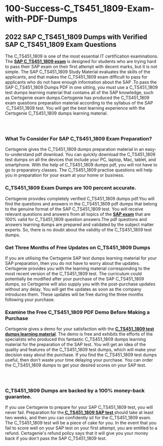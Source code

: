 # 100-Success-C_TS451_1809-Exam-with-PDF-Dumps<h2><strong>2022 SAP C_TS451_1809 Dumps with Verified SAP C_TS451_1809 Exam Questions</strong></h2> <p>The C_TS451_1809 is one of the most essential IT certification examinations. The <a href="https://www.certsgenie.com/sap/c_ts451_1809-pdf-dumps"><strong>SAP C_TS451_1809 exam</strong></a> is designed for students who are trying hard to pass their SAP exam on their first attempt with decent marks, but it is not simple. The SAP C_TS451_1809 Study Material evaluates the skills of the applicants, and that makes the C_TS451_1809 exam difficult to pass for applicants who do not have enough information about the SAP .To pass the SAP C_TS451_1809 Dumps PDF in one sitting, you must use a C_TS451_1809 test dumps learning material that contains all of the SAP knowledge, such as Certsgenie exam dumps.Certsgenie has produced the C_TS451_1809 exam questions preparation material according to the syllabus of the SAP &nbsp;C_TS451_1809 test. You will get the best learning experience with the Certsgenie C_TS451_1809 dumps learning material.</p> <p><a href="https://www.certsgenie.com/sap/c_ts451_1809-pdf-dumps" style="display: block; padding: 1em 0; text-align: center; "><img alt="" src="https://blogger.googleusercontent.com/img/b/R29vZ2xl/AVvXsEgO1ePIT5bAw4JCg82qykRc71Xossn_88UmNiMiJgRPCnvDzaKhQmgO2X9bV6TpN9qSYVJJ2MjEumMb0t1ZgyR_gByLqDXQR_FduPn2erzRQTkt1pUFmkY3wfbx5jzrIcOP4S3cxMKHSr0iEiOidKyDYd_7NjYtfgpZ7b1lrGk-ShjLlyfynp8oFM4zYw/s1600/Banner%201.jpg" /></a></p> <h3><strong>What To Consider For SAP C_TS451_1809 Exam Preparation?</strong></h3> <p>Certsgenie gives the C_TS451_1809 dumps preparation material in an easy-to-understand pdf download. You can quickly download the C_TS451_1809 test dumps on all the devices that include your PC, laptop, Mac, tablet, and smartphone. With the help of C_TS451_1809 dumps pdf, you will not have to go to preparatory classes. The C_TS451_1809 practise questions will help you in preparation for your exam at your home or business.</p> <h3><strong>C_TS451_1809 Exam Dumps are 100 percent accurate.</strong></h3> <p>Certsgenie provides completely verified C_TS451_1809 dumps pdf.You will find the questions and answers in the C_TS451_1809 pdf dumps that belong to the genuine format of the SAP C_TS451_1809 test. You will receive relevant questions and answers from all topics of the <a href="https://www.certsgenie.com/sap/c_ts451_1809-pdf-dumps"><strong>SAP exam</strong></a> that are 100% valid for C_TS451_1809 question answers.The pdf questions and answers learning dumps are prepared and validated by the subject matter experts. So, there is no doubt about the validity of the C_TS451_1809 test dumps.</p> <h3><strong>Get Three Months of Free Updates on C_TS451_1809 Dumps</strong></h3> <p>If you are utilising the Certsgenie SAP test dumps learning material for your SAP preparation, then you do not have to worry about the updates. Certsgenie provides you with the learning material corresponding to the most recent version of the C_TS451_1809 test. The curriculum could potentially be modified after your purchase of the SAP C_TS451_1809 dumps, so Certsgenie will also supply you with the post-purchase updates without any delay. You will get the updates as soon as the company introduces them. These updates will be free during the three months following your purchase.</p> <h3><strong>Examine the Free C_TS451_1809 PDF Demo Before Making a Purchase</strong></h3> <p>Certsgenie gives a demo for your satisfaction with the <a href="https://www.certsgenie.com/sap/c_ts451_1809-pdf-dumps"><strong>C_TS451_1809 test dumps learning material</strong></a>. The demo is free and exhibits the efforts of the specialists who produced this fantastic C_TS451_1809 dumps learning material for the preparation of the SAP test. You will get an idea of the quality and features of the C_TS451_1809 test dumps, which will make your decision easy about the purchase. If you find the C_TS451_1809 test dumps useful, then don&#39;t waste your time delaying your purchase. You can order the C_TS451_1809 dumps to get your desired scores on your SAP test.</p> <p><a href="hhttps://www.certsgenie.com/sap/c_ts451_1809-pdf-dumps" style="display: block; padding: 1em 0; text-align: center; "><img alt="" src="https://blogger.googleusercontent.com/img/b/R29vZ2xl/AVvXsEj3zfp26fobfEw_E3FMeUMaFamcWc-bKsu_525WK8ISqDEyAJkPKOLyeqHJzBXVvKwHP0bTNTERYvWWgOzvpG-DuQ_cPnNOJO1bUfVOHhAXJThy7cLobHgRdochHEeovcJnxpqjNiv-FNLMY1glEh7x833Q6cym5o0AmGhO9ufjgwPhihHJ9ovBp-j40g/s1600/banner%202.jpg" /></a></p> <h3><strong>C_TS451_1809 Dumps are backed by a 100% money-back guarantee.</strong></h3> <p>If you use Certsgenie to prepare for your SAP C_TS451_1809 test, you will never fail. Preparation for the<a href="https://www.certsgenie.com/sap/c_ts451_1809-pdf-dumps"><strong> C_TS451_1809 SAP test </strong></a>should take at least two weeks, and then you can confidently sit for the C_TS451_1809 exam. The C_TS451_1809 test will be a piece of cake for you. In the event that you fail to score well on your SAP test on your first attempt, you are entitled to a refund. Certsgenie&#39;s refund policy says that it will give you your money back if you don&#39;t pass the SAP C_TS451_1809 test.</p>
